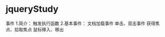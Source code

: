 # jqueryStudy
事件
    1.简介：
        触发执行函数
    2.基本事件：
        文档加载事件
        单击、双击事件
        获得焦点、拾取焦点
        鼠标移入、移出
        
